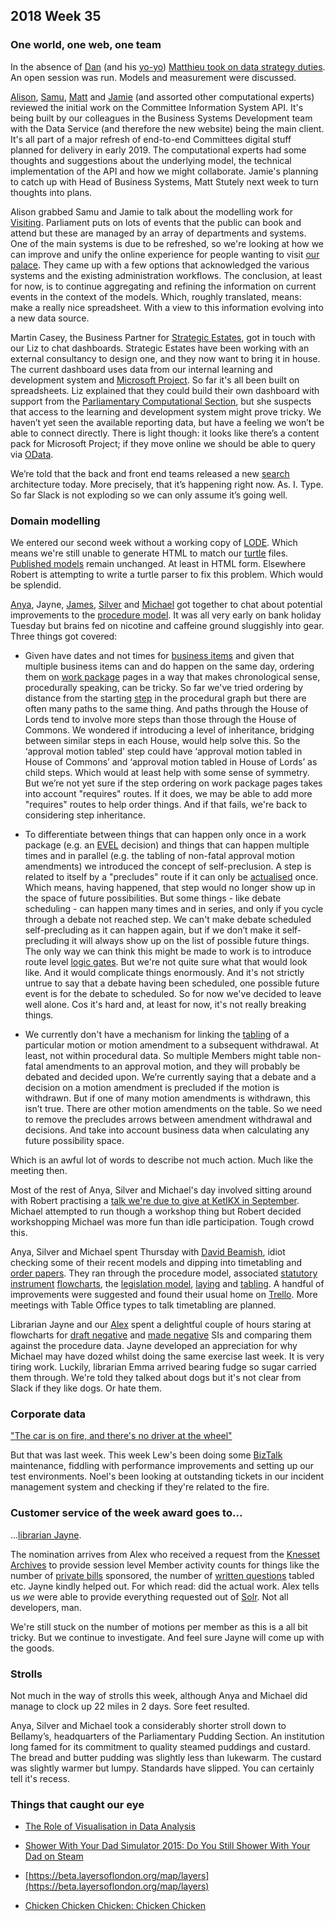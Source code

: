 ## 2018 Week 35

### One world, one web, one team

In the absence of [Dan](https://twitter.com/dasbarrett) (and his [yo-yo](https://ukparliament.github.io/weeknotes.data-search/2018/34/#get-yer-yo-yos-out)) [Matthieu took on data strategy duties](https://twitter.com/cognithive/status/1035152530358067200). An open session was run. Models and measurement were discussed.

[Alison](https://twitter.com/oliala), [Samu](https://twitter.com/langsamu), [Matt](https://twitter.com/mattrayner) and [Jamie](https://twitter.com/oddtype) (and assorted other computational experts) reviewed the initial work on the Committee Information System API. It's being built by our colleagues in the Business Systems Development team with the Data Service (and therefore the new website) being the main client. It's all part of a major refresh of end-to-end Committees digital stuff planned for delivery in early 2019. The computational experts had some thoughts and suggestions about the underlying model, the technical implementation of the API and how we might collaborate. Jamie's planning to catch up with Head of Business Systems, Matt Stutely next week to turn thoughts into plans.

Alison grabbed Samu and Jamie to talk about the modelling work for [Visiting](https://www.parliament.uk/visit/). Parliament puts on lots of events that the public can book and attend but these are managed by an array of departments and systems. One of the main systems is due to be refreshed, so we're looking at how we can improve and unify the online experience for people wanting to visit [our palace](https://en.wikipedia.org/wiki/Palace_of_Westminster). They came up with a few options that acknowledged the various systems and the existing administration workflows. The conclusion, at least for now, is to continue aggregating and refining the information on current events in the context of the models. Which, roughly translated, means: make a really nice spreadsheet. With a view to this information evolving into a new data source.

Martin Casey, the Business Partner for [Strategic Estates](https://www.parliament.uk/mps-lords-and-offices/offices/commons/teams/#jump-link-7), got in touch with our Liz to chat dashboards. Strategic Estates have been working with an external consultancy to design one, and they now want to bring it in house. The current dashboard uses data from our internal learning and development system and [Microsoft Project](https://en.wikipedia.org/wiki/Microsoft_Project). So far it's all been built on spreadsheets. Liz explained that they could build their own dashboard with support from the [Parliamentary Computational Section](https://pds.blog.parliament.uk/), but she suspects that access to the learning and development system might prove tricky. We haven’t yet seen the available reporting data, but have a feeling we won’t be able to connect directly. There is light though: it looks like there’s a content pack for Microsoft Project; if they move online we should be able to query via [OData](https://www.odata.org/).

We’re told that the back and front end teams released a new [search](https://beta.parliament.uk/search) architecture today. More precisely, that it’s happening right now. As. I. Type. So far Slack is not exploding so we can only assume it’s going well.

### Domain modelling

We entered our second week without a working copy of [LODE](http://www.essepuntato.it/lode). Which means we're still unable to generate HTML to match our [turtle](https://en.wikipedia.org/wiki/Turtle_(syntax)) files. [Published models](https://ukparliament.github.io/ontologies/) remain unchanged. At least in HTML form. Elsewhere Robert is attempting to write a turtle parser to fix this problem. Which would be splendid.

[Anya](https://twitter.com/bitten_), Jayne, [James](https://twitter.com/thevinternet), [Silver](https://twitter.com/silveroliver) and [Michael](https://twitter.com/fantasticlife) got together to chat about potential improvements to the [procedure model](https://ukparliament.github.io/ontologies/procedure/procedure-ontology.html). It was all very early on bank holiday Tuesday but brains fed on nicotine and caffeine ground sluggishly into gear. Three things got covered:

* Given have dates and not times for [business items](https://ukparliament.github.io/ontologies/procedure/procedure-ontology.html#d4e193) and given that multiple business items can and do happen on the same day, ordering them on [work package](https://ukparliament.github.io/ontologies/procedure/procedure-ontology.html#d4e284) pages in a way that makes chronological sense, procedurally speaking, can be tricky. So far we've tried ordering by distance from the starting [step](https://ukparliament.github.io/ontologies/procedure/procedure-ontology.html#d4e272) in the procedural graph but there are often many paths to the same thing. And paths through the House of Lords tend to involve more steps than those through the House of Commons. We wondered if introducing a level of inheritance, bridging between similar steps in each House, would help solve this. So the ‘approval motion tabled’ step could have ‘approval motion tabled in House of Commons’ and ‘approval motion tabled in House of Lords’ as child steps. Which would at least help with some sense of symmetry. But we’re not yet sure if the step ordering on work package pages takes into account "requires" routes. If it does, we may be able to add more "requires" routes to help order things. And if that fails, we're back to considering step inheritance.

* To differentiate between things that can happen only once in a work package (e.g. an [EVEL](https://en.wikipedia.org/wiki/English_votes_for_English_laws) decision) and things that can happen multiple times and in parallel (e.g. the tabling of non-fatal approval motion amendments) we introduced the concept of self-preclusion. A step is related to itself by a "precludes" route if it can only be [actualised](https://ukparliament.github.io/ontologies/procedure/procedure-ontology.html#d4e22) once. Which means, having happened, that step would no longer show up in the space of future possibilities. But some things - like debate scheduling - can happen many times and in series, and only if you cycle through a debate not reached step. We can't make debate scheduled self-precluding as it can happen again, but if we don’t make it self-precluding it will always show up on the list of possible future things. The only way we can think this might be made to work is to introduce route level [logic gates](https://en.wikipedia.org/wiki/Logic_gate). But we're not quite sure what that would look like. And it would complicate things enormously. And it's not strictly untrue to say that a debate having been scheduled, one possible future event is for the debate to scheduled. So for now we've decided to leave well alone. Cos it's hard and, at least for now, it's not really breaking things.

* We currently don't have a mechanism for linking the [tabling](https://ukparliament.github.io/ontologies/tabling/tabling-ontology.html#d4e231) of a particular motion or motion amendment to a subsequent withdrawal. At least, not within procedural data. So multiple Members might table non-fatal amendments to an approval motion, and they will probably be debated and decided upon. We’re currently saying that a debate and a decision on a motion amendment is precluded if the motion is withdrawn. But if one of many motion amendments is withdrawn, this isn’t true. There are other motion amendments on the table. So we need to remove the precludes arrows between amendment withdrawal and decisions. And take into account business data when calculating any future possibility space.

Which is an awful lot of words to describe not much action. Much like the meeting then.

Most of the rest of Anya, Silver and Michael's day involved sitting around with Robert practising a [talk we're due to give at KetIKX in September](http://www.netikx.org/content/ontologies-and-domain-modelling-fun-honest-and-friendly-introduction-20-september-2018). Michael attempted to run though a workshop thing but Robert decided workshopping Michael was more fun than idle participation. Tough crowd this.

Anya, Silver and Michael spent Thursday with [David Beamish](https://en.wikipedia.org/wiki/David_Beamish), idiot checking some of their recent models and dipping into timetabling and [order papers](https://en.wikipedia.org/wiki/Order_Paper). They ran through the procedure model, associated [statutory instrument](https://en.wikipedia.org/wiki/Statutory_instrument_(UK)) [flowcharts](https://ukparliament.github.io/ontologies/procedure/procedure-ontology.html#examples), the [legislation model](https://ukparliament.github.io/ontologies/legislation/legislation-ontology.html), [laying](https://ukparliament.github.io/ontologies/laying/laying-ontology.html) and [tabling](https://ukparliament.github.io/ontologies/tabling/tabling-ontology.html). A handful of improvements were suggested and found their usual home on [Trello](https://trello.com/b/Z1nrm0Vr/parliament-ontology). More meetings with Table Office types to talk timetabling are planned.

Librarian Jayne and our [Alex](https://twitter.com/alexedwardh) spent a delightful couple of hours staring at flowcharts for [draft negative](https://github.com/ukparliament/ontologies/blob/master/procedure/sis/draft-negative.pdf) and [made negative](https://github.com/ukparliament/ontologies/blob/master/procedure/sis/made-negative.pdf) SIs and comparing them against the procedure data. Jayne developed an appreciation for why Michael may have dozed whilst doing the same exercise last week. It is very tiring work. Luckily, librarian Emma arrived bearing fudge so sugar carried them through. We're told they talked about dogs but it's not clear from Slack if they like dogs. Or hate them.

### Corporate data

["The car is on fire, and there's no driver at the wheel"](https://www.youtube.com/watch?v=XVekJTmtwqM)

But that was last week. This week Lew's been doing some [BizTalk](https://en.wikipedia.org/wiki/Microsoft_BizTalk_Server) maintenance, fiddling with performance improvements and setting up our test environments. Noel's been looking at outstanding tickets in our incident management system and checking if they're related to the fire.

### Customer service of the week award goes to...

...[librarian Jayne](https://www.youtube.com/watch?v=f3V-7DEAgdc). 

The nomination arrives from Alex who received a request from the [Knesset Archives](https://knesset.gov.il/archive/eng/ArchiveIntro_eng.htm) to provide session level Member activity counts for things like the number of [private bills](https://www.parliament.uk/about/how/laws/bills/private/) sponsored, the number of [written questions](https://www.parliament.uk/business/publications/written-questions-answers-statements/written-questions-answers/) tabled etc. Jayne kindly helped out. For which read: did the actual work. Alex tells us *we* were able to provide everything requested out of [Solr](http://lucene.apache.org/solr/). Not all developers, man.

We're still stuck on the number of motions per member as this is a all bit tricky. But we continue to investigate. And feel sure Jayne will come up with the goods.

### Strolls

Not much in the way of strolls this week, although Anya and Michael did manage to clock up 22 miles in 2 days. Sore feet resulted.

Anya, Silver and Michael took a considerably shorter stroll down to Bellamy’s, headquarters of the Parliamentary Pudding Section. An institution long famed for its commitment to quality steamed puddings and custard. The bread and butter pudding was slightly less than lukewarm. The custard was slightly warmer but lumpy. Standards have slipped. You can certainly tell it's recess.

### Things that caught our eye

* [The Role of Visualisation in Data Analysis](https://www.youtube.com/watch?v=ZdPNBF6GWBw)

* [Shower With Your Dad Simulator 2015: Do You Still Shower With Your Dad on Steam](https://store.steampowered.com/app/359050/Shower_With_Your_Dad_Simulator_2015_Do_You_Still_Shower_With_Your_Dad/)

* [https://beta.layersoflondon.org/map/layers](https://beta.layersoflondon.org/map/layers)

* [Chicken Chicken Chicken: Chicken Chicken](https://isotropic.org/papers/chicken.pdf)